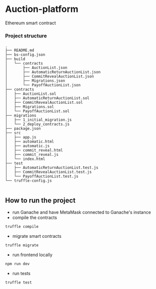 # Auction-platform
Ethereum smart contract

### Project structure
```aidl
.
├── README.md
├── bs-config.json
├── build
│   └── contracts
│       ├── AuctionList.json
│       ├── AutomaticReturnAuctionList.json
│       ├── CommitRevealAuctionList.json
│       ├── Migrations.json
│       └── PayoffAuctionList.json
├── contracts
│   ├── AuctionList.sol
│   ├── AutomaticReturnAuctionList.sol
│   ├── CommitRevealAuctionList.sol
│   ├── Migrations.sol
│   └── PayoffAuctionList.sol
├── migrations
│   ├── 1_initial_migration.js
│   └── 2_deploy_contracts.js
├── package.json
├── src
│   ├── app.js
│   ├── automatic.html
│   ├── automatic.js
│   ├── commit_reveal.html
│   ├── commit_reveal.js
│   └── index.html
├── test
│   ├── AutomaticReturnAuctionList.test.js
│   ├── CommitRevealAuctionList.test.js
│   └── PayoffAuctionList.test.js
└── truffle-config.js


```
## How to run the project

* run Ganache and have MetaMask connected to Ganache's instance
* compile the contracts

```bash
truffle compile
```

* migrate smart contracts

```bash
truffle migrate
```

* run frontend locally

```bash
npm run dev
```

* run tests

```bash
truffle test
```